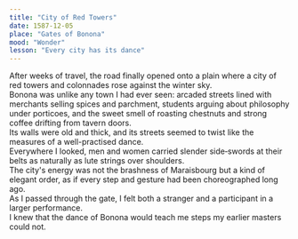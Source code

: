 ```yaml
---
title: "City of Red Towers"
date: 1587-12-05
place: "Gates of Bonona"
mood: "Wonder"
lesson: "Every city has its dance"
---
```


After weeks of travel, the road finally opened onto a plain where a city of red towers and colonnades rose against the winter sky.  
Bonona was unlike any town I had ever seen: arcaded streets lined with merchants selling spices and parchment, students arguing about philosophy under porticoes, and the sweet smell of roasting chestnuts and strong coffee drifting from tavern doors.  
Its walls were old and thick, and its streets seemed to twist like the measures of a well-practised dance.  
Everywhere I looked, men and women carried slender side‑swords at their belts as naturally as lute strings over shoulders.  
The city's energy was not the brashness of Maraisbourg but a kind of elegant order, as if every step and gesture had been choreographed long ago.  
As I passed through the gate, I felt both a stranger and a participant in a larger performance.  
I knew that the dance of Bonona would teach me steps my earlier masters could not.
